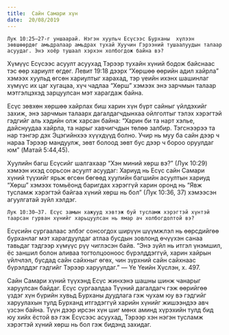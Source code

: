 ```yaml
---
title:  Сайн Самари хүн
date:  20/08/2019
---
```


`Лук 10:25–27-г уншаарай. Нэгэн хуульч Есүсээс Бурханы  хүлээн зөвшөөрдөг амьдралаар амьдрах тухай Хуучин Гэрээний тушаалуудын талаар асуудаг. Энэ хоёр тушаал хэрхэн холбогдож байна вэ?`

Хүмүүс Есүсээс асуулт асуухад Тэрээр тухайн хүний бодож байснаас тэс өөр хариулт өгдөг. Левит 19:18 дээрх “Хөршөө өөрийн адил хайрла” хэмээх хуульд өгсөн хариултыг харахад, тэр үеийн ихэнх шашинлаг хүмүүс их цаг хугацаа, хүч чадлаа “Хөрш” хэмээх энэ зарчмын талаар мэтгэлцэхэд зарцуулсан мэт харагдаж байна.

Есүс зөвхөн хөршөө хайрлах биш харин хүн бүрт сайныг үйлдэхийг захиж, энэ зарчмын талаарх дагалдагчдынхаа ойлголтыг тэлэх хэрэгтэй гэдгийг аль хэдийн олж харсан байна: “Харин би та нарт хэлье, дайснуудаа хайрла, та нарыг хавчигчдын төлөө залбир. Тэгснээрээ та нар тэнгэр дэх Эцэгийнхээ хүүхдүүд болно. Учир нь муу ба сайн дээр ч нараа Тэрээр мандуулж, зөвт болоод зөвт бус дээр ч бороо оруулдаг юм” (Maтай 5:44,45).

Хуулийн багш Есүсийг шалгахаар “Хэн миний хөрш вэ?” (Лук 10:29) хэмээн ихэд сорьсон асуулт асуудаг: Хариуд нь Есүс сайн Самари хүний түүхийг ярьж өгсөн бөгөөд хуулийн багшийн асуултын хариуд “Хөрш” хэмээх томьёонд баригдах хэрэггүй харин оронд нь “Явж тусламж хэрэгтэй байгаа хүний хөрш нь бол” (Лук 10:36, 37) хэмээсэн агуулгатай зүйл хэлдэг.

`Лук 10:30–37. Есүс замын хажууд хэвтэж буй тусламж хэрэгтэй хүнтэй таарсан гурван хүнийг харьцуулсан нь ямар ач холбогдолтой вэ?`

Есүсийн сургаалаас элбэг сонсогдох ширүүн шүүмжлэл нь өөрсдийгөө бурханлаг мэт харагдуулдаг атлаа бусдын зовлонд өчүүхэн санаа тавьдаг тэдгээр хүмүүс рүү чиглэсэн байв. “Энэ зүйл нь итгэл үнэмшил, ёс заншил болон аливаа тогтолцооноос бүрэлддэггүй, харин хайрын үйлчлэл, бусдад сайн сайхныг өгөх, чин зүрхний сайн сайхнаас бүрэлддэг гэдгийг Тэрээр харуулдаг.” — Үе Үеийн Хүслэн, х. 497.

Сайн Самари хүний түүхэнд Есүс жинхэнэ шашны шинж чанарыг харуулсан байдаг. Есүс сургаалдаа Түүний дагалдагч гэж өөрийгөө үздэг хүн бүрийн хувьд Бурханы дуудлага гэж чухам юу вэ гэдгийг харуулахын тулд Бурханд итгэдэггүй харийн хүнийг жишээндээ авч үзсэн байна. Түүн дээр ирсэн хүн шиг мөнх аминд хүрэхийн тулд бид юу хийх ёстой вэ гэж Есүсээс асуухад, Тэрээр хэн нэгэн тусламж хэрэгтэй хүний хөрш нь бол гэж бидэнд захидаг.